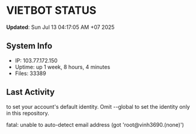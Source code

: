 # VIETBOT STATUS
**Updated**: Sun Jul 13 04:17:05 AM +07 2025

## System Info
- IP: 103.77.172.150
- Uptime: up 1 week, 8 hours, 4 minutes
- Files: 33389

## Last Activity

to set your account's default identity.
Omit --global to set the identity only in this repository.

fatal: unable to auto-detect email address (got 'root@vinh3690.(none)')

